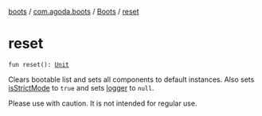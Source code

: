 [boots](../../index.md) / [com.agoda.boots](../index.md) / [Boots](index.md) / [reset](./reset.md)

# reset

`fun reset(): `[`Unit`](https://kotlinlang.org/api/latest/jvm/stdlib/kotlin/-unit/index.html)

Clears bootable list and sets all components to default instances.
Also sets [isStrictMode](../-configuration/is-strict-mode.md) to `true` and
sets [logger](../-configuration/logger.md) to `null`.

Please use with caution. It is not intended for regular use.

